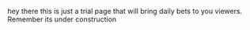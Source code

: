 hey there this is just a trial page that will bring daily bets to you viewers. Remember its under construction 
